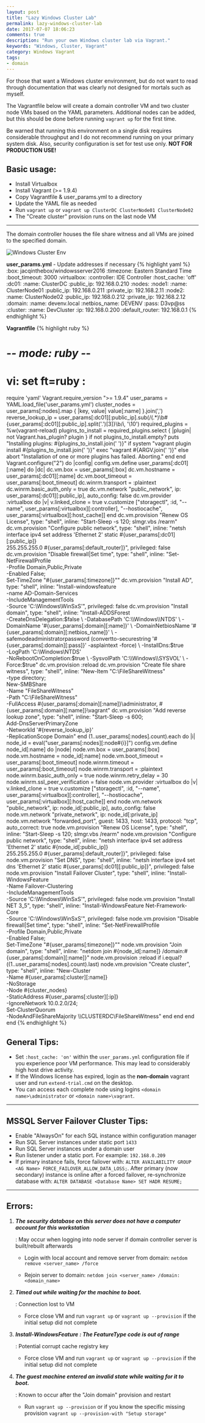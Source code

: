 ```yaml
---
layout: post
title: "Lazy Windows Cluster Lab"
permalink: lazy-windows-cluster-lab
date: 2017-07-07 18:06:23
comments: true
description: "Run your own Windows cluster lab via Vagrant."
keywords: "Windows, Cluster, Vagrant"
category: Windows Vagrant
tags:
- domain
---
```


For those that want a Windows cluster environment, but do not want to read through documentation that was clearly not designed for mortals such as myself.

The Vagrantfile below will create a domain controller VM and two cluster node VMs based on the YAML parameters.
Additional nodes can be added, but this should be done before running `vagrant up` for the first time.

Be warned that running this environment on a single disk requires considerable throughput and I do not recommend running on your primary system disk.
Also, security configuration is set for test use only. **NOT FOR PRODUCTION USE!**

## Basic usage:

 * Install Virtualbox
 * Install Vagrant (>= 1.9.4)
 * Copy Vagrantfile & user_params.yml to a directory
 * Update the YAML file as needed
 * Run `vagrant up` or `vagrant up ClusterDC ClusterNode01 ClusterNode02`
 * The "Create cluster" provision runs on the last node VM

---

The domain controller houses the file share witness and all VMs are joined to the specified domain.

![Windows Cluster Env](../images/win_cluster.png)

**user_params.yml** - Update addresses if necessary
{% highlight yaml %}
:box:            jacqinthebox/windowsserver2016
:timezone:       Eastern Standard Time
:boot_timeout:   3000
:virtualbox:
  :controller:   IDE Controller
  :host_cache:   'off'
:dc01:
  :name:         ClusterDC
  :public_ip:    192.168.0.210
:nodes:
  :node1:
    :name:       ClusterNode01
    :public_ip:  192.168.0.211
    :private_ip: 192.168.2.11
  :node2:
    :name:       ClusterNode02
    :public_ip:  192.168.0.212
    :private_ip: 192.168.2.12
:domain:
  :name:         devenv.local
  :netbios_name: DEVENV
  :pass:         D3vp@ss
:cluster:
  :name:         DevCluster
  :ip:           192.168.0.200
:default_router: 192.168.0.1
{% endhighlight %}

**Vagrantfile**
{% highlight ruby %}
# -*- mode: ruby -*-
# vi: set ft=ruby :
require 'yaml'
Vagrant.require_version ">= 1.9.4"
user_params = YAML.load_file('user_params.yml')
cluster_nodes = user_params[:nodes].map { |key, value| value[:name] }.join(',')
reverse_lookup_ip = user_params[:dc01][:public_ip].sub(/(.*)\b#{user_params[:dc01][:public_ip].split('.')[3]}\b/i, '\10')
required_plugins = %w(vagrant-reload)
plugins_to_install = required_plugins.select { |plugin| not Vagrant.has_plugin? plugin }
if not plugins_to_install.empty?
  puts "Installing plugins: #{plugins_to_install.join(' ')}"
  if system "vagrant plugin install #{plugins_to_install.join(' ')}"
    exec "vagrant #{ARGV.join(' ')}"
  else
    abort "Installation of one or more plugins has failed. Aborting."
  end
end
Vagrant.configure("2") do |config|
  config.vm.define user_params[:dc01][:name] do |dc|
    dc.vm.box = user_params[:box]
    dc.vm.hostname = user_params[:dc01][:name]
    dc.vm.boot_timeout = user_params[:boot_timeout]
    dc.winrm.transport = :plaintext
    dc.winrm.basic_auth_only = true
    dc.vm.network "public_network", ip: user_params[:dc01][:public_ip], auto_config: false
    dc.vm.provider :virtualbox do |v|
      v.linked_clone = true
      v.customize ["storagectl", :id, "--name", user_params[:virtualbox][:controller], 
        "--hostiocache", user_params[:virtualbox][:host_cache]]
    end
    dc.vm.provision "Renew OS License", type: "shell",
      inline: "Start-Sleep -s 120; slmgr.vbs /rearm"
    dc.vm.provision "Configure public network", type: "shell", 
      inline: "netsh interface ipv4 set address 'Ethernet 2' static #{user_params[:dc01][:public_ip]} \
      255.255.255.0 #{user_params[:default_router]}",
      privileged: false
    dc.vm.provision "Disable firewall|Set time", type: "shell",
      inline: "Set-NetFirewallProfile \
      -Profile Domain,Public,Private \
      -Enabled False; \
      Set-TimeZone \"#{user_params[:timezone]}\""
    dc.vm.provision "Install AD", type: "shell",
      inline: "Install-windowsfeature \
      -name AD-Domain-Services \
      -IncludeManagementTools \
      -Source 'C:\\Windows\\WinSxS'",
      privileged: false
    dc.vm.provision "Install domain", type: "shell",
      inline: "Install-ADDSForest \
      -CreateDnsDelegation:$false \
      -DatabasePath 'C:\\Windows\\NTDS' \
      -DomainName '#{user_params[:domain][:name]}' \
      -DomainNetbiosName '#{user_params[:domain][:netbios_name]}' \
      -safemodeadministratorpassword (convertto-securestring '#{user_params[:domain][:pass]}' -asplaintext -force) \
      -InstallDns:$true \
      -LogPath 'C:\\Windows\\NTDS' \
      -NoRebootOnCompletion:$true \
      -SysvolPath 'C:\\Windows\\SYSVOL' \
      -Force:$true"
    dc.vm.provision :reload
    dc.vm.provision  "Create file share witness", type: "shell",
      inline: "New-Item \"C:\\FileShareWitness\" \
      -type directory; \
      New-SMBShare \
      -Name \"FileShareWitness\" \
      -Path \"C:\\FileShareWitness\" \
      -FullAccess #{user_params[:domain][:name]}\\administrator, #{user_params[:domain][:name]}\\vagrant"
    dc.vm.provision "Add reverse lookup zone", type: "shell",
      inline: "Start-Sleep -s 600; \
      Add-DnsServerPrimaryZone \
      -NetworkId '#{reverse_lookup_ip}' \
      -ReplicationScope Domain"
  end
  (1..user_params[:nodes].count).each do |i|
    node_id = eval("user_params[:nodes][:node#{i}]")
    config.vm.define node_id[:name] do |node|
      node.vm.box = user_params[:box]
      node.vm.hostname = node_id[:name]
      node.vm.boot_timeout = user_params[:boot_timeout]
      node.winrm.timeout = user_params[:boot_timeout]
      node.winrm.transport = :plaintext
      node.winrm.basic_auth_only = true
      node.winrm.retry_delay = 30
      node.winrm.ssl_peer_verification = false
      node.vm.provider :virtualbox do |v|
        v.linked_clone = true
        v.customize ["storagectl", :id, "--name", user_params[:virtualbox][:controller], 
          "--hostiocache", user_params[:virtualbox][:host_cache]]
      end
      node.vm.network "public_network", ip: node_id[:public_ip], auto_config: false
      node.vm.network "private_network", ip: node_id[:private_ip]
      node.vm.network "forwarded_port", guest: 1433, host: 1433, protocol: "tcp", auto_correct: true
      node.vm.provision "Renew OS License", type: "shell",
        inline: "Start-Sleep -s 120; slmgr.vbs /rearm"
      node.vm.provision "Configure public network", type: "shell", 
        inline: "netsh interface ipv4 set address 'Ethernet 2' static #{node_id[:public_ip]} \
        255.255.255.0 #{user_params[:default_router]}",
        privileged: false
      node.vm.provision "Set DNS", type: "shell",
        inline: "netsh interface ipv4 set dns 'Ethernet 2' static #{user_params[:dc01][:public_ip]}",
        privileged: false
      node.vm.provision "Install Failover Cluster", type: "shell",
        inline: "Install-WindowsFeature \
        -Name Failover-Clustering \
        -IncludeManagementTools \
        -Source 'C:\\Windows\\WinSxS'",
        privileged: false
      node.vm.provision "Install NET 3_5", type: "shell",
        inline: "Install-WindowsFeature Net-Framework-Core \
        -Source 'C:\\Windows\\WinSxS'",
        privileged: false
      node.vm.provision "Disable firewall|Set time", type: "shell",
        inline: "Set-NetFirewallProfile \
        -Profile Domain,Public,Private \
        -Enabled False; \
        Set-TimeZone \"#{user_params[:timezone]}\""
      node.vm.provision "Join domain", type: "shell",
        inline: "netdom join #{node_id[:name]} /domain:#{user_params[:domain][:name]}"
      node.vm.provision :reload
      if i.equal?((1..user_params[:nodes].count).last)
        node.vm.provision  "Create cluster", type: "shell",
          inline: "New-Cluster \
          -Name #{user_params[:cluster][:name]} \
          -NoStorage \
          -Node #{cluster_nodes} \
          -StaticAddress #{user_params[:cluster][:ip]} \
          -IgnoreNetwork 10.0.2.0/24; \
          Set-ClusterQuorum \
          -NodeAndFileShareMajority \\\\CLUSTERDC\\FileShareWitness"
      end
    end
  end
end
{% endhighlight %}

## General Tips:

 * Set `:host_cache: 'on'` within the `user_params.yml` configuration file if you experience poor VM performance.
   This may lead to considerably high host drive activity.
 * If the Windows license has expired, login as the **non-domain** vagrant user and run `extend-trial.cmd` on the desktop.
 * You can access each complete node using logins `<domain name>\administrator` or `<domain name>\vagrant`. 

---

## MSSQL Server Failover Cluster Tips:

 * Enable "AlwaysOn" for each SQL instance within configuration manager
 * Run SQL Server instances under static port `1433`
 * Run SQL Server instances under a domain user
 * Run listener under a static port. For example: `192.168.0.209`
 * If primary instance fails, force failover with: `ALTER AVAILABILITY GROUP <AG Name> FORCE_FAILOVER_ALLOW_DATA_LOSS;`.
   After primary (now secondary) instance is online after a forced failover, re-synchronize database with: `ALTER DATABASE <Database Name> SET HADR RESUME;`

---

## Errors:

1. ***The security database on this server does not have a computer account for this workstation***

   : May occur when logging into node server if domain controller server is built/rebuilt afterwards

   * Login with local account and remove server from domain: `netdom remove <server_name> /force`

   * Rejoin server to domain: `netdom join <server_name> /domain:<domain_name>`

2. ***Timed out while waiting for the machine to boot.***

   : Connection lost to VM

   * Force close VM and run `vagrant up` or `vagrant up --provision` if the initial setup did not complete

3. ***Install-WindowsFeature : The FeatureType code is out of range***

   : Potential corrupt cache registry key

   * Force close VM and run `vagrant up` or `vagrant up --provision` if the initial setup did not complete

4. ***The guest machine entered an invalid state while waiting for it to boot.***

   : Known to occur after the "Join domain" provision and restart

   * Run `vagrant up --provision` or if you know the specific missing provision `vagrant up --provision-with "Setup storage"`
 
